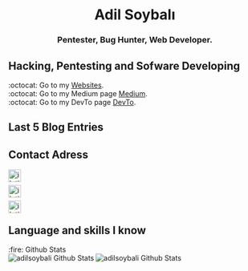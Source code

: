 <h1 align="center">Adil Soybalı</h1>
<h3 align="center">Pentester, Bug Hunter, Web Developer.</h3>

## Hacking, Pentesting and Sofware Developing
:octocat: Go to my [Websites].</br>
:octocat: Go to my Medium page [Medium].</br>
:octocat: Go to my DevTo page [DevTo].</br>

## Last 5 Blog Entries

## Contact Adress

[<img align="left" alt="iletisim | Telegram" width="25px" src="https://www.flaticon.com/svg/static/icons/svg/2111/2111708.svg" />][Telegram]<br />

[<img align="left" alt="iletisim | DevTo" width="25px" src="https://d2fltix0v2e0sb.cloudfront.net/dev-black.png" />][DevTo]<br />

[<img align="left" alt="iletisim | Medium" width="25px" src="https://cdn4.iconfinder.com/data/icons/social-media-2210/24/Medium-512.png" />][Medium]<br />


## Language and skills I know
  <summary>:fire: Github Stats</summary>

  <img align="left" alt="adilsoybali Github Stats" src="https://github-readme-stats.codestackr.vercel.app/api?username=adilsoybali&show_icons=true&hide_border=false" />
  <img align="left" alt="adilsoybali Github Stats" src="https://github-readme-stats.vercel.app/api/top-langs/?username=adilsoybali&layout=demo" />
  
[Telegram]: https://t.me/the_n0th1ng
[Medium]: https://medium.com/
[Websites]: https://adilsoybali.com.tr/
[DevTo]: https://dev.to/
[Pentest0]: https://dev.to/
[Pentest1]: https://dev.to/
[CyberSecurity0]: https://github.com/adilsoybali/
[CyberSecurity1]: https://github.com/adilsoybali/
[CyberSecurity2]: https://github.com/adilsoybali/
